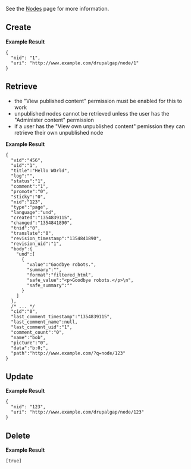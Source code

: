 See the [Nodes](../Entities/Nodes) page for more information.

## Create

**Example Result**

```
{
  "nid": "1",
  "uri": "http://www.example.com/drupalgap/node/1"
}
```

## Retrieve

- the "View published content" permission must be enabled for this to work
- unpublished nodes cannot be retrieved unless the user has the "Administer content" permission
- if a user has the "View own unpublished content" pemission they can retrieve their own unpublished node

**Example Result**

```
{
  "vid":"456",
  "uid":"1",
  "title":"Hello WOrld",
  "log":"",
  "status":"1",
  "comment":"1",
  "promote":"0",
  "sticky":"0",
  "nid":"123",
  "type":"page",
  "language":"und",
  "created":"1354839115",
  "changed":"1354841890",
  "tnid":"0",
  "translate":"0",
  "revision_timestamp":"1354841890",
  "revision_uid":"1",
  "body":{
    "und":[
      {
        "value":"Goodbye robots.",
        "summary":"",
        "format":"filtered_html",
        "safe_value":"<p>Goodbye robots.</p>\n",
        "safe_summary":""
      }
    ]
  },
  /* ... */
  "cid":"0",
  "last_comment_timestamp":"1354839115",
  "last_comment_name":null,
  "last_comment_uid":"1",
  "comment_count":"0",
  "name":"bob",
  "picture":"0",
  "data":"b:0;",
  "path":"http://www.example.com/?q=node/123"
}
```

## Update

**Example Result**

```
{
  "nid": "123",
  "uri": "http://www.example.com/drupalgap/node/123"
}
```

## Delete

**Example Result**

`[true]`

